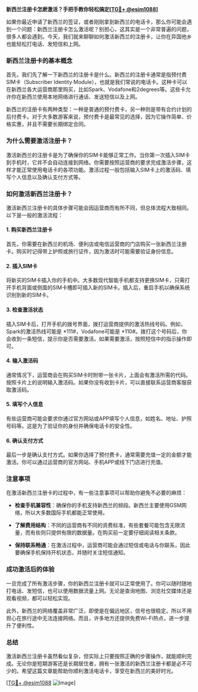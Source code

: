 **新西兰注册卡怎麽激活？手把手教你轻松搞定[[TG💪+ @esim1088](https://t.me/s/esim1088)]**

如果你最近申请了新西兰的签证，或者刚刚拿到新西兰的电话卡，那么你可能会遇到一个问题：新西兰注册卡怎么激活呢？别担心，这其实是一个非常普遍的问题，很多人都会遇到。今天，我们就来聊聊如何激活新西兰的注册卡，让你在异国他乡也能轻松打电话、发短信和上网。

### 新西兰注册卡的基本概念

首先，我们先了解一下新西兰的注册卡是什么。新西兰的注册卡通常是指预付费SIM卡（Subscriber Identity Module），也就是我们常说的电话卡。这种卡可以在新西兰各大运营商那里购买，比如Spark、Vodafone和2degrees等。这些卡允许你在新西兰使用本地网络进行通话、发送短信以及上网。

新西兰的注册卡有两种类型：一种是普通的预付费卡，另一种则是带有合约计划的后付费卡。对于大多数游客来说，预付费卡是最常见的选择，因为它操作简单、价格实惠，并且不需要长期绑定合同。

### 为什么需要激活注册卡？

激活新西兰的注册卡是为了确保你的SIM卡能够正常工作。当你第一次插入SIM卡到手机时，它并不会自动连接到网络。你需要按照运营商的要求完成激活步骤，这样才能正常使用电话卡的各项功能。激活过程一般包括输入SIM卡上的激活码、填写个人信息以及确认支付方式等。

### 如何激活新西兰注册卡？

激活新西兰注册卡的具体步骤可能会因运营商而有所不同，但总体流程大致相同。以下是一般的激活流程：

#### 1. 购买新西兰注册卡

首先，你需要在新西兰的机场、便利店或电信运营商的门店购买一张新西兰注册卡。购买时记得带上护照或旅行证件，因为激活时可能需要验证身份信息。

#### 2. 插入SIM卡

将新买的SIM卡插入你的手机中。大多数现代智能手机都支持更换SIM卡，只需打开手机背面或侧面的SIM卡槽即可插入新的SIM卡。插入后，重启手机以确保系统识别到新的SIM卡。

#### 3. 检查激活状态

插入SIM卡后，打开手机的拨号界面，拨打运营商提供的激活热线号码。例如，Spark的激活热线可能是 *111#，Vodafone可能是 *110#。拨打这个号码后，你会收到一条短信，提示你是否需要激活。如果需要激活，按照短信中的指示操作即可。

#### 4. 输入激活码

通常情况下，运营商会在购买SIM卡时附带一张卡片，上面会有激活所需的代码。按照卡片上的说明输入激活码。如果你没有收到卡片，可以直接联系运营商客服获取激活码。

#### 5. 填写个人信息

有些运营商可能会要求你通过官方网站或APP填写个人信息，如姓名、地址、护照号码等。这是为了验证你的身份并确保电话卡的安全性。

#### 6. 确认支付方式

最后一步是确认支付方式。如果你选择了预付费卡，通常需要充值一定的金额才能激活。你可以通过运营商的官方网站、手机APP或线下门店进行充值。

### 注意事项

在激活新西兰注册卡的过程中，有一些注意事项可以帮助你避免不必要的麻烦：

- **检查手机兼容性**：确保你的手机支持新西兰的频段。新西兰主要使用GSM网络，所以大多数国际手机都能正常使用。
  
- **了解费用结构**：不同的运营商有不同的资费标准，有些套餐可能包含无限流量，而有些则只提供有限的数据量。在购买前一定要仔细阅读相关条款。

- **保持联系畅通**：在激活过程中，运营商可能会通过短信或电话与你联系，因此要确保手机保持开机状态，并随时关注短信通知。

### 成功激活后的体验

一旦完成了所有激活步骤，你的新西兰注册卡就可以正常使用了。你可以随时随地打电话、发短信，也可以使用数据流量上网。无论是查询地图、浏览社交媒体还是观看视频，都可以轻松实现。

此外，新西兰的网络覆盖非常广泛，即使是在偏远地区，信号也很稳定。所以不用担心在旅行途中无法连接网络。而且，许多地方还提供免费Wi-Fi热点，进一步提升了便利性。

### 总结

激活新西兰注册卡虽然看似复杂，但实际上只要按照正确的步骤操作，就能顺利完成。无论你是短期游客还是长期居住者，拥有一张激活的新西兰注册卡都是必不可少的。希望这篇文章能帮助你顺利激活电话卡，享受在新西兰的美好时光。

[[TG💪+ @esim1088](https://t.me/s/esim1088) ![Image](https://i.postimg.cc/4NQfJmqS/Snipaste-2025-05-13-00-14-12.png)]
